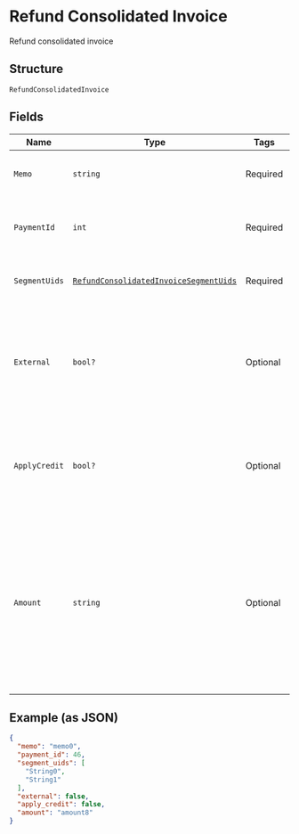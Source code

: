 
# Refund Consolidated Invoice

Refund consolidated invoice

## Structure

`RefundConsolidatedInvoice`

## Fields

| Name | Type | Tags | Description |
|  --- | --- | --- | --- |
| `Memo` | `string` | Required | A description for the refund |
| `PaymentId` | `int` | Required | The ID of the payment to be refunded |
| `SegmentUids` | [`RefundConsolidatedInvoiceSegmentUids`](../../doc/models/containers/refund-consolidated-invoice-segment-uids.md) | Required | This is a container for one-of cases. |
| `External` | `bool?` | Optional | Flag that marks refund as external (no money is returned to the customer). Defaults to `false`. |
| `ApplyCredit` | `bool?` | Optional | If set to true, creates credit and applies it to an invoice. Defaults to `false`. |
| `Amount` | `string` | Optional | The amount of payment to be refunded in decimal format. Example: "10.50". This will default to the full amount of the payment if not provided. |

## Example (as JSON)

```json
{
  "memo": "memo0",
  "payment_id": 46,
  "segment_uids": [
    "String0",
    "String1"
  ],
  "external": false,
  "apply_credit": false,
  "amount": "amount8"
}
```

